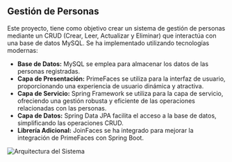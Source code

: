 ## Gestión de Personas
Este proyecto, tiene como objetivo crear un sistema de gestión de personas mediante un CRUD (Crear, Leer, Actualizar y Eliminar) que interactúa con una base de datos MySQL. Se ha implementado utilizando tecnologías modernas:

- **Base de Datos:** MySQL se emplea para almacenar los datos de las personas registradas.
- **Capa de Presentación:** PrimeFaces se utiliza para la interfaz de usuario, proporcionando una experiencia de usuario dinámica y atractiva.
- **Capa de Servicio:** Spring Framework se utiliza para la capa de servicio, ofreciendo una gestión robusta y eficiente de las operaciones relacionadas con las personas.
- **Capa de Datos:** Spring Data JPA facilita el acceso a la base de datos, simplificando las operaciones CRUD.
- **Librería Adicional:** JoinFaces se ha integrado para mejorar la integración de PrimeFaces con Spring Boot.

![Arquitectura del Sistema](https://github.com/JRodriAlarc/SpringBoot_Crud/assets/97317164/21bfa331-0ce9-4dca-8267-63873b564981)
